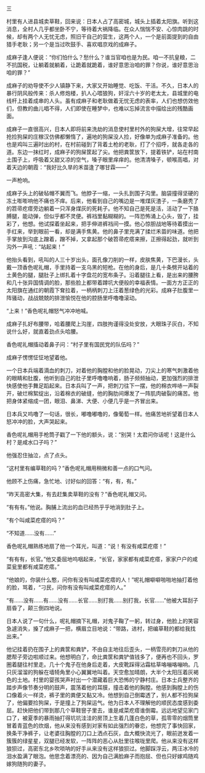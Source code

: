 三

村里有人进县城卖草鞋，回来说：日本人占了高密城，城头上插着太阳旗。听到这消息，全村人几乎都坐卧不宁，等待着大祸降临。在众人惴惴不安、心惊肉跳的时候，却有两个人无忧无虑，照旧干自己的营生，这两个人，一个是前面提到的自由猎手老耿；另一个是当过吹鼓手、喜欢唱京戏的成麻子。

成麻子逢人便说：“你们怕什么？愁什么？谁当官咱也是为民。咱一不抗皇粮，二不抗国税，让躺着就躺着，让跪着就跪着，谁好意思治咱的罪？你说，谁好意思治咱的罪？”

成麻子的劝导使不少人镇静下来，大家又开始睡觉、吃饭、干活。不久，日本人的暴行阴风般传来：杀人修炮楼，扒人心喂狼狗，奸淫六十岁的老太太，县城里的电线杆上挂着成串的人头。虽有成麻子和老耿做着无忧无虑的表率，人们也想仿效他们，但教的曲儿唱不得，人们即使在睡梦中，也难以忘掉流言中描绘出的残酷画面。

成麻子一直很高兴，日本人即将前来洗劫的消息使村里村外的狗屎大增，往常早起抢捡狗屎的庄稼汉仿佛都懒惰了，遍地的狗屎没人捡，好像单为成麻子准备的。他也是鸡叫三遍时出的村，在村前碰到了背着土枪的老耿，打了个招呼，就各走各的道。东边一抹红时，成麻子的狗屎筐起了尖。他把粪筐放下，提着铁铲，站在村南土围子上，呼吸着又甜又凉的空气，嗓子眼里痒痒的。他清清嗓子，顿喉高唱，对着天边的朝霞：“我好比久旱的禾苗逢了哪甘霖——”

一声枪响。

成麻子头上的破毡帽不翼而飞。他脖子一缩，一头扎到围子沟里。脑袋撞得坚硬的冻土嘭嘭响他不痛也不痒。后来，他看到自己的嘴边是一堆煤灰渣子，一条磨秃了的笤帚疙瘩旁边躺着一只浑身煤灰的死耗子。他不知自己是死是活，活动了一下胳膊腿，能动弹，但似乎都不灵便。裤裆里黏糊糊的。一阵恐怖涌上心头，毁了，挂彩了，他想。他试探着坐起来，把手伸进裤裆间一摸。他心惊胆战地等待着摸出一手红来，举到眼前一看，却是满手焦黄。他的鼻子里充满了揉烂禾苗的味道。他把手掌放到沟底上蹭着，蹭不掉，又拿起那个破笤帚疙瘩来擦，正擦得起劲，就听到沟外一声吼：“站起来！”

他抬头看到，吼叫的人三十岁出头，面孔像刀削的一样，皮肤焦黄，下巴漫长，头戴一顶香色呢礼帽，手里持着一支乌黑的短枪。在他的身后，是几十条劈开站着的土黄色的腿，腿肚子上绑扎着十字盘花的宽布条子。沿着腿往上看，是出来的腰胯和几十张异国情调的脸，那些脸上都带着蹲坑大便般的幸福表情。一面方方正正的太阳旗在通红的朝霞下耷拉着，一柄柄刺刀上汪着葱绿色的光彩。成麻子肚腹里一阵骚动，战战兢兢的排泄愉悦在他的腔肠里呼噜噜滚动。

“上来！”香色呢礼帽怒气冲冲地喊。

成麻子扎好布腰带，哈着腰爬上沟崖，四肢拘谨得没处安放，大眼珠子灰白，不知说什么好，就直着劲点头哈腰。

香色呢礼帽搐动着鼻子问：“村子里有国民党的队伍吗？”

成麻子愣愣怔怔地望着他。

一个日本兵端着滴血的刺刀，对着他的胸膛和他的脸晃动，刀尖上的寒气刺激着他的眼睛和肚腹，他听到自己的肚子里呼噜噜响着，肠子频频抽动，更加强烈的排泄快感使他手舞足蹈起来。日本兵叫了一声，把刺刀往下一摆，他的棉衣哗哧一声裂开，破烂棉絮绽出，沿着棉衣的破缝，他的胸肋间爆发了一阵肌肉破裂的痛苦。他把身体紧缩成一团，眼泪、鼻涕、大便、小便几乎是一齐冒出来。

日本兵又呜噜了一句话，很长，嘟噜嘟噜的，像葡萄一样。他痛苦地祈望着日本人怒冲冲的脸，大声哭起来。

香色呢礼帽用手枪筒子戳了一下他的额头，说：“别哭！太君问你话呢！这是什么村？是咸水口子吗？”

他强忍住抽泣，点了点头。

“这村里有编草鞋的吗？”香色呢礼帽用稍微和善一点的口气问。

他顾不上伤痛，急忙地、讨好似的回答：“有，有，有。”

“昨天高密大集，有去赶集卖草鞋的没有？”香色呢礼帽又问。

“有有有。”他说。胸脯上流出的血已经热乎乎地淌到肚子上。

“有个叫咸菜疙瘩的吗？”

“不知道……没有……”

香色呢礼帽熟练地扇了他一个耳光，叫道：“说！有没有咸菜疙瘩！”

“有有有，长官。”他又委屈地呜咽起来，“长官，家家都有咸菜疙瘩，家家户户的咸菜瓮里都有咸菜疙瘩。”

“他娘的，你装什么憨，问你有没有叫咸菜疙瘩的人！”呢礼帽噼噼啪啪地抽打着他的脸，骂着，“刁民，问你有没有叫咸菜疙瘩的人。”

“有……没有……有……没有……长官……别打我……别打我，长官……”他被大耳刮子扇昏了，颠三倒四地说。

日本人说了一句什么，呢礼帽摘下礼帽，对鬼子鞠了一躬，转过身，他脸上的笑容急遽消失，搡了成麻子一把，横眉立目地说：“带路，进村，把编草鞋的都给我找出来。”

他记挂着扔在围子上的粪筐和粪铲，不由自主地往后歪头，一柄雪亮的刺刀从他的腮帮子旁边啦顺过来。他想明白了，命比粪筐和粪铲值钱多了，便再也不回头，罗圈着腿往村里走。几十个鬼子在他身后走着，大皮靴踩得沾霜枯草咯嘣咯嘣响。几只灰溜溜的狗躲在墙犄角里小心翼翼地叫着。天空愈加晴朗，大半个太阳压着灰褐色的土地。村里的婴孩哭声衬出一个潜藏着巨大恐怖的宁静村庄。日本士兵整齐的踏步声像节奏分明的鼓声，震荡着他的耳膜，撞击着他的胸膛。他感到胸膛上的伤口像着火一样烫，裤子里的粪便又黏又冷。他想到自己倒霉透了，别人都不捡狗屎了，他偏要捡狗屎，于是撞上了狗屎运气。他为日本人不理解他的顺民态度感到委屈。赶快把他们带到那几个草鞋窨子里去，谁是咸菜疙瘩谁倒霉。远远地望见家门口了，被夏季的暴雨抽打得坑坑洼洼的房顶上生着几蓬白色的草，孤零零的烟筒里冒着青蓝色的炊烟，他从来没有感到对家有如此强烈的眷恋，他想完了事快回家，换条干净裤子，让老婆往胸膛的刀口上洒点石灰，血大概快流光了，眼前迸发着一簇簇的绿星星，双腿已经发软，一阵阵的恶心从肚里往喉咙里爬。他从来没有这样狼狈过，高密东北乡吹唢呐的好手从来没有这样狼狈过。他脚踩浮云，两汪冰冷的泪水盈满了眼泡。他思念着漂亮的、因为自己满脸麻子而抱屈、但也只好嫁鸡随鸡嫁狗随狗的妻子。